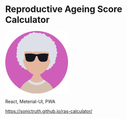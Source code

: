 # Reproductive Ageing Score Calculator

<img src="public/apple-touch-icon.png" alt="logo" width="200"/>

React, Meterial-UI, PWA

https://sonictruth.github.io/ras-calculator/

